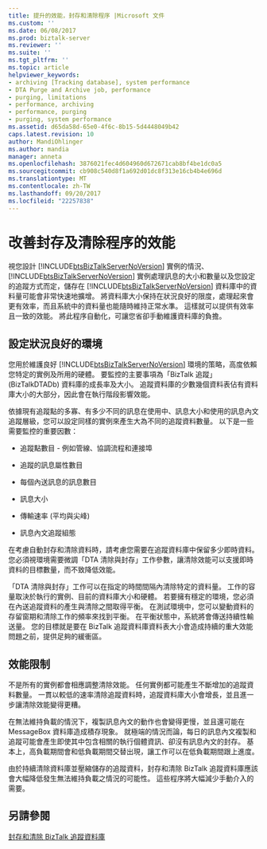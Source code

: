 ```yaml
---
title: 提升的效能，封存和清除程序 |Microsoft 文件
ms.custom: ''
ms.date: 06/08/2017
ms.prod: biztalk-server
ms.reviewer: ''
ms.suite: ''
ms.tgt_pltfrm: ''
ms.topic: article
helpviewer_keywords:
- archiving [Tracking database], system performance
- DTA Purge and Archive job, performance
- purging, limitations
- performance, archiving
- performance, purging
- purging, system performance
ms.assetid: d65da58d-65e0-4f6c-8b15-5d4448049b42
caps.latest.revision: 10
author: MandiOhlinger
ms.author: mandia
manager: anneta
ms.openlocfilehash: 3876021fec4d604960d672671cab8bf4be1dc0a5
ms.sourcegitcommit: cb908c540d8f1a692d01dc8f313e16cb4b4e696d
ms.translationtype: MT
ms.contentlocale: zh-TW
ms.lasthandoff: 09/20/2017
ms.locfileid: "22257838"
---
```

# <a name="improving-the-performance-of-the-archiving-and-purging-process"></a>改善封存及清除程序的效能
視您設計 [!INCLUDE[btsBizTalkServerNoVersion](../includes/btsbiztalkservernoversion-md.md)] 實例的情況、[!INCLUDE[btsBizTalkServerNoVersion](../includes/btsbiztalkservernoversion-md.md)] 實例處理訊息的大小和數量以及您設定的追蹤方式而定，儲存在 [!INCLUDE[btsBizTalkServerNoVersion](../includes/btsbiztalkservernoversion-md.md)] 資料庫中的資料量可能會非常快速地擴增。 將資料庫大小保持在狀況良好的限度，處理起來會更有效率，而且系統中的資料量也能隨時維持正常水準。 這樣就可以提供有效率且一致的效能。 將此程序自動化，可讓您省卻手動維護資料庫的負擔。  
  
## <a name="configuring-a-healthy-environment"></a>設定狀況良好的環境  
 您用於維護良好 [!INCLUDE[btsBizTalkServerNoVersion](../includes/btsbiztalkservernoversion-md.md)] 環境的策略，高度依賴您特定的實例及所用的硬體。 要監控的主要事項為「BizTalk 追蹤」(BizTalkDTADb) 資料庫的成長率及大小。 追蹤資料庫的少數幾個資料表佔有資料庫大小的大部分，因此會在執行階段影響效能。  
  
 依據現有追蹤點的多寡、有多少不同的訊息在使用中、訊息大小和使用的訊息內文追蹤層級，您可以設定同樣的實例來產生大為不同的追蹤資料數量。 以下是一些需要監控的重要因數：  
  
-   追蹤點數目 - 例如管線、協調流程和連接埠  
  
-   追蹤的訊息屬性數目  
  
-   每個內送訊息的訊息數目  
  
-   訊息大小  
  
-   傳輸速率 (平均與尖峰)  
  
-   訊息內文追蹤組態  
  
 在考慮自動封存和清除資料時，請考慮您需要在追蹤資料庫中保留多少即時資料。 您必須視環境需要微調「DTA 清除與封存」工作參數，讓清除效能可以支援即時資料的目標數量，而不致降低效能。  
  
 「DTA 清除與封存」工作可以在指定的時間間隔內清除特定的資料量。 工作的容量取決於執行的實例、目前的資料庫大小和硬體。 若要擁有穩定的環境，您必須在內送追蹤資料的產生與清除之間取得平衡。 在測試環境中，您可以變動資料的存留窗期和清除工作的頻率來找到平衡。 在平衡狀態中，系統將會傳送持續性輸送量。 您的目標就是要在 BizTalk 追蹤資料庫資料表大小會造成持續的重大效能問題之前，提供足夠的緩衝區。  
  
## <a name="performance-limitations"></a>效能限制  
 不是所有的實例都會相應調整清除效能。 任何實例都可能產生不斷增加的追蹤資料數量。 一貫以較低的速率清除追蹤資料時，追蹤資料庫大小會增長，並且進一步讓清除效能變得更糟。  
  
 在無法維持負載的情況下，複製訊息內文的動作也會變得更慢，並且還可能在 MessageBox 資料庫造成積存現象。 就極端的情況而論，每日的訊息內文複製和追蹤可能會產生即使其中包含相關的執行個體資訊、卻沒有訊息內文的封存。 基本上，高負載期間會和低負載期間交替出現，讓工作可以在低負載期間跟上進度。  
  
 由於持續清除資料庫並壓縮儲存的追蹤資料，封存和清除 BizTalk 追蹤資料庫應該會大幅降低發生無法維持負載之情況的可能性。 這些程序將大幅減少手動介入的需要。  
  
## <a name="see-also"></a>另請參閱  
 [封存和清除 BizTalk 追蹤資料庫](../core/archiving-and-purging-the-biztalk-tracking-database.md)